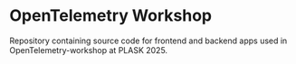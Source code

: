 # OpenTelemetry Workshop
Repository containing source code for frontend and backend apps used in OpenTelemetry-workshop at PLASK 2025.
